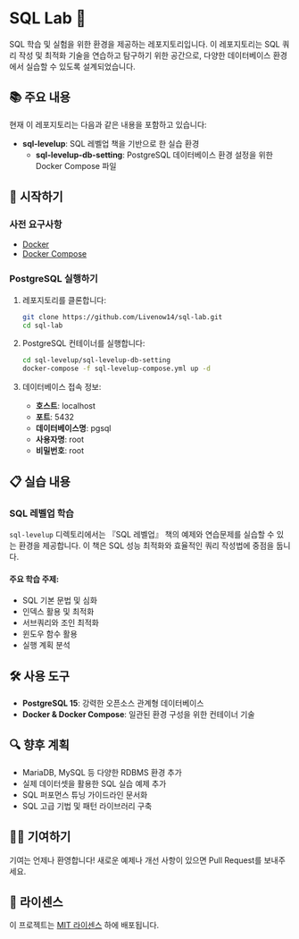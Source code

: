 # SQL Lab 🧪

SQL 학습 및 실험을 위한 환경을 제공하는 레포지토리입니다. 이 레포지토리는 SQL 쿼리 작성 및 최적화 기술을 연습하고 탐구하기 위한 공간으로, 다양한 데이터베이스 환경에서 실습할 수 있도록 설계되었습니다.

## 📚 주요 내용

현재 이 레포지토리는 다음과 같은 내용을 포함하고 있습니다:

- **sql-levelup**: SQL 레벨업 책을 기반으로 한 실습 환경
  - **sql-levelup-db-setting**: PostgreSQL 데이터베이스 환경 설정을 위한 Docker Compose 파일

## 🚀 시작하기

### 사전 요구사항

- [Docker](https://www.docker.com/get-started)
- [Docker Compose](https://docs.docker.com/compose/install/)

### PostgreSQL 실행하기

1. 레포지토리를 클론합니다:
   ```bash
   git clone https://github.com/Livenow14/sql-lab.git
   cd sql-lab
   ```

2. PostgreSQL 컨테이너를 실행합니다:
   ```bash
   cd sql-levelup/sql-levelup-db-setting
   docker-compose -f sql-levelup-compose.yml up -d
   ```

3. 데이터베이스 접속 정보:
   - **호스트**: localhost
   - **포트**: 5432
   - **데이터베이스명**: pgsql
   - **사용자명**: root
   - **비밀번호**: root

## 📋 실습 내용

### SQL 레벨업 학습

`sql-levelup` 디렉토리에서는 『SQL 레벨업』 책의 예제와 연습문제를 실습할 수 있는 환경을 제공합니다. 이 책은 SQL 성능 최적화와 효율적인 쿼리 작성법에 중점을 둡니다.

#### 주요 학습 주제:
- SQL 기본 문법 및 심화
- 인덱스 활용 및 최적화
- 서브쿼리와 조인 최적화
- 윈도우 함수 활용
- 실행 계획 분석

## 🛠️ 사용 도구

- **PostgreSQL 15**: 강력한 오픈소스 관계형 데이터베이스
- **Docker & Docker Compose**: 일관된 환경 구성을 위한 컨테이너 기술

## 🔍 향후 계획

- MariaDB, MySQL 등 다양한 RDBMS 환경 추가
- 실제 데이터셋을 활용한 SQL 실습 예제 추가
- SQL 퍼포먼스 튜닝 가이드라인 문서화
- SQL 고급 기법 및 패턴 라이브러리 구축

## 👨‍💻 기여하기

기여는 언제나 환영합니다! 새로운 예제나 개선 사항이 있으면 Pull Request를 보내주세요.

## 📝 라이센스

이 프로젝트는 [MIT 라이센스](LICENSE) 하에 배포됩니다.

